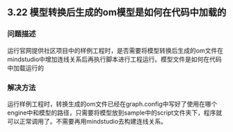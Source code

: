 ## 3.22 模型转换后生成的om模型是如何在代码中加载的
### 问题描述
运行官网提供社区项目中的样例工程时，是否需要将模型转换后生成的om文件在mindstudio中增加连线关系后再执行脚本进行工程运行。模型文件是如何在代码中加载运行的
### 解决方法
运行样例工程时，转换生成的om文件已经在graph.config中写好了使用在哪个engine中和模型的路径，只需要将模型放到sample中的script文件夹下，程序就可以正常调用了。不需要再用mindstudio去构建连线关系。
